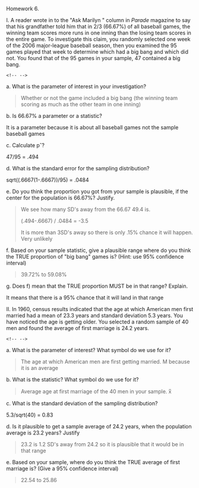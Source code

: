 Homework 6.

I.  A reader wrote in to the "Ask Marilyn " column in *Parade* magazine to say that his grandfather told him that in 2/3 (66.67%) of all baseball games, the winning team scores more runs in one inning than the losing team scores in the entire game. To investigate this claim, you randomly selected one week of the 2006 major-league baseball season, then you examined the 95 games played that week to determine which had a big bang and which did not. You found that of the 95 games in your sample, 47 contained a big bang.

```{=html}
<!-- -->
```
a.  What is the parameter of interest in your investigation?

> Whether or not the game included a big bang (the winning team scoring as much as the other team in one inning)

b.  Is 66.67% a parameter or a statistic?

It is a parameter because it is about all baseball games not the sample baseball games

c.  Calculate pˆ?

47/95 = .494

d.  What is the standard error for the sampling distribution?

sqrt((.6667(1-.6667))/95) = .0484

e.  Do you think the proportion you got from your sample is plausible, if the center for the population is 66.67%? Justify.

> We see how many SD's away from the 66.67 49.4 is.
>
> (.494-.6667) / .0484 = -3.5
>
> It is more than 3SD's away so there is only .15% chance it will happen. Very unlikely

f.  Based on your sample statistic, give a plausible range where do you think the TRUE proportion of "big bang" games is? (Hint: use 95% confidence interval)

> 39.72% to 59.08%

g.  Does f) mean that the TRUE proportion MUST be in that range? Explain.

It means that there is a 95% chance that it will land in that range

II. In 1960, census results indicated that the age at which American men first married had a mean of 23.3 years and standard deviation 5.3 years. You have noticed the age is getting older. You selected a random sample of 40 men and found the average of first marriage is 24.2 years.

```{=html}
<!-- -->
```
a.  What is the parameter of interest? What symbol do we use for it?

> The age at which American men are first getting married. M because it is an average

b.  What is the statistic? What symbol do we use for it?

> Average age at first marriage of the 40 men in your sample. x̅

c.  What is the standard deviation of the sampling distribution?

5.3/sqrt(40) = 0.83

d.  Is it plausible to get a sample average of 24.2 years, when the population average is 23.2 years? Justify

> 23.2 is 1.2 SD's away from 24.2 so it is plausible that it would be in that range

e.  Based on your sample, where do you think the TRUE average of first marriage is? (Give a 95% confidence interval)

> 22.54 to 25.86
